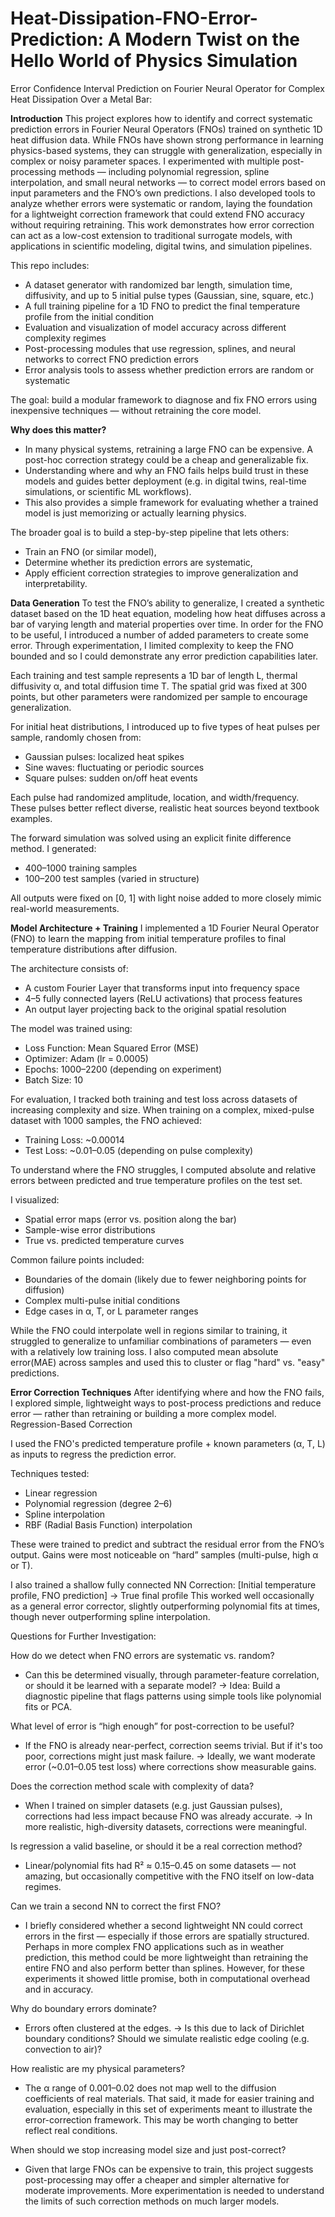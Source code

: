 # Heat-Dissipation-FNO-Error-Prediction: A Modern Twist on the Hello World of Physics Simulation
Error Confidence Interval Prediction on Fourier Neural Operator for Complex Heat Dissipation Over a Metal Bar: 

**Introduction**
This project explores how to identify and correct systematic prediction errors in Fourier Neural Operators (FNOs) trained on synthetic 1D heat diffusion data. While FNOs have shown strong performance in learning physics-based systems, they can struggle with generalization, especially in complex or noisy parameter spaces. I experimented with multiple post-processing methods — including polynomial regression, spline interpolation, and small neural networks — to correct model errors based on input parameters and the FNO’s own predictions. I also developed tools to analyze whether errors were systematic or random, laying the foundation for a lightweight correction framework that could extend FNO accuracy without requiring retraining. This work demonstrates how error correction can act as a low-cost extension to traditional surrogate models, with applications in scientific modeling, digital twins, and simulation pipelines.

This repo includes:
- A dataset generator with randomized bar length, simulation time, diffusivity, and up to 5 initial pulse types (Gaussian, sine, square, etc.)
- A full training pipeline for a 1D FNO to predict the final temperature profile from the initial condition
- Evaluation and visualization of model accuracy across different complexity regimes
- Post-processing modules that use regression, splines, and neural networks to correct FNO prediction errors
- Error analysis tools to assess whether prediction errors are random or systematic

The goal: build a modular framework to diagnose and fix FNO errors using inexpensive techniques — without retraining the core model.

**Why does this matter?**

- In many physical systems, retraining a large FNO can be expensive. A post-hoc correction strategy could be a cheap and generalizable fix.
- Understanding where and why an FNO fails helps build trust in these models and guides better deployment (e.g. in digital twins, real-time simulations, or scientific ML workflows).
- This also provides a simple framework for evaluating whether a trained model is just memorizing or actually learning physics.

The broader goal is to build a step-by-step pipeline that lets others:
- Train an FNO (or similar model),
- Determine whether its prediction errors are systematic,
- Apply efficient correction strategies to improve generalization and interpretability.

**Data Generation**
To test the FNO’s ability to generalize, I created a synthetic dataset based on the 1D heat equation, modeling how heat diffuses across a bar of varying length and material properties over time. In order for the FNO to be useful, I introduced a number of added parameters to create some error. Through experimentation, I limited complexity to keep the FNO bounded and so I could demonstrate any error prediction capabilities later.

Each training and test sample represents a 1D bar of length L, thermal diffusivity α, and total diffusion time T. The spatial grid was fixed at 300 points, but other parameters were randomized per sample to encourage generalization.

For initial heat distributions, I introduced up to five types of heat pulses per sample, randomly chosen from:
- Gaussian pulses: localized heat spikes
- Sine waves: fluctuating or periodic sources
- Square pulses: sudden on/off heat events

Each pulse had randomized amplitude, location, and width/frequency. These pulses better reflect diverse, realistic heat sources beyond textbook examples.

The forward simulation was solved using an explicit finite difference method. I generated:
- 400–1000 training samples
- 100–200 test samples (varied in structure)

All outputs were fixed on [0, 1] with light noise added to more closely mimic real-world measurements.

**Model Architecture + Training**
I implemented a 1D Fourier Neural Operator (FNO) to learn the mapping from initial temperature profiles to final temperature distributions after diffusion.

The architecture consists of:
- A custom Fourier Layer that transforms input into frequency space
- 4–5 fully connected layers (ReLU activations) that process features
- An output layer projecting back to the original spatial resolution

The model was trained using:

- Loss Function: Mean Squared Error (MSE)
- Optimizer: Adam (lr = 0.0005)
- Epochs: 1000–2200 (depending on experiment)
- Batch Size: 10

For evaluation, I tracked both training and test loss across datasets of increasing complexity and size. When training on a complex, mixed-pulse dataset with 1000 samples, the FNO achieved:
- Training Loss: ~0.00014
- Test Loss: ~0.01–0.05 (depending on pulse complexity)

To understand where the FNO struggles, I computed absolute and relative errors between predicted and true temperature profiles on the test set.

I visualized:
- Spatial error maps (error vs. position along the bar)
- Sample-wise error distributions
- True vs. predicted temperature curves

Common failure points included:
- Boundaries of the domain (likely due to fewer neighboring points for diffusion)
- Complex multi-pulse initial conditions
- Edge cases in α, T, or L parameter ranges

While the FNO could interpolate well in regions similar to training, it struggled to generalize to unfamiliar combinations of parameters — even with a relatively low training loss. I also computed mean absolute error(MAE) across samples and used this to cluster or flag "hard" vs. "easy" predictions.

**Error Correction Techniques**
After identifying where and how the FNO fails, I explored simple, lightweight ways to post-process predictions and reduce error — rather than retraining or building a more complex model.
Regression-Based Correction

I used the FNO's predicted temperature profile + known parameters (α, T, L) as inputs to regress the prediction error. 

Techniques tested:
- Linear regression
- Polynomial regression (degree 2–6)
- Spline interpolation
- RBF (Radial Basis Function) interpolation

These were trained to predict and subtract the residual error from the FNO’s output. Gains were most noticeable on “hard” samples (multi-pulse, high α or T).

I also trained a shallow fully connected NN Correction: [Initial temperature profile, FNO prediction] → True final profile
This worked well occasionally as a general error corrector, slightly outperforming polynomial fits at times, though never outperforming spline interpolation.

Questions for Further Investigation:

How do we detect when FNO errors are systematic vs. random?
- Can this be determined visually, through parameter-feature correlation, or should it be learned with a separate model?
→   Idea: Build a diagnostic pipeline that flags patterns using simple tools like polynomial fits or PCA.

What level of error is “high enough” for post-correction to be useful?
- If the FNO is already near-perfect, correction seems trivial. But if it's too poor, corrections might just mask failure.
→ Ideally, we want moderate error (~0.01–0.05 test loss) where corrections show measurable gains.

Does the correction method scale with complexity of data?
- When I trained on simpler datasets (e.g. just Gaussian pulses), corrections had less impact because FNO was already accurate.
→ In more realistic, high-diversity datasets, corrections were meaningful.

Is regression a valid baseline, or should it be a real correction method?
- Linear/polynomial fits had R² ≈ 0.15–0.45 on some datasets — not amazing, but occasionally competitive with the FNO itself on low-data regimes.

Can we train a second NN to correct the first FNO?
- I briefly considered whether a second lightweight NN could correct errors in the first — especially if those errors are spatially structured. Perhaps in more complex FNO applications such as in weather prediction, this method could be more lightweight than retraining the entire FNO and also perform better than splines. However, for these experiments it showed little promise, both in computational overhead and in accuracy.

Why do boundary errors dominate?
- Errors often clustered at the edges.
→ Is this due to lack of Dirichlet boundary conditions? Should we simulate realistic edge cooling (e.g. convection to air)?

How realistic are my physical parameters?
- The α range of 0.001–0.02 does not map well to the diffusion coefficients of real materials. That said, it made for easier training and evaluation, especially in this set of experiments meant to illustrate the error-correction framework. This may be worth changing to better reflect real conditions.

When should we stop increasing model size and just post-correct?
- Given that large FNOs can be expensive to train, this project suggests post-processing may offer a cheaper and simpler alternative for moderate improvements. More experimentation is needed to understand the limits of such correction methods on much larger models.

